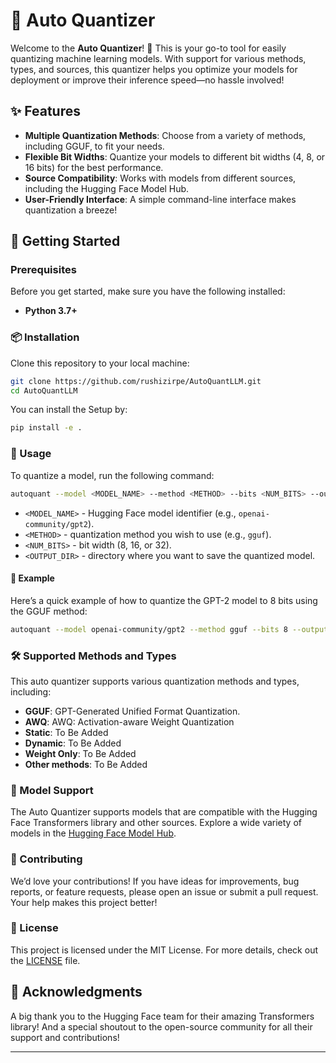 

# 🎉 Auto Quantizer

Welcome to the **Auto Quantizer**! 🚀 This is your go-to tool for easily quantizing machine learning models. With support for various methods, types, and sources, this quantizer helps you optimize your models for deployment or improve their inference speed—no hassle involved!

## ✨ Features

- **Multiple Quantization Methods**: Choose from a variety of methods, including GGUF, to fit your needs.
- **Flexible Bit Widths**: Quantize your models to different bit widths (4, 8, or 16 bits) for the best performance.
- **Source Compatibility**: Works with models from different sources, including the Hugging Face Model Hub.
- **User-Friendly Interface**: A simple command-line interface makes quantization a breeze!

## 🚀 Getting Started

### Prerequisites

Before you get started, make sure you have the following installed:

- **Python 3.7+**



### 📦 Installation

Clone this repository to your local machine:

```bash
git clone https://github.com/rushizirpe/AutoQuantLLM.git
cd AutoQuantLLM
```

You can install the Setup by:

```bash
pip install -e .
```

### 🎈 Usage

To quantize a model, run the following command:

```bash
autoquant --model <MODEL_NAME> --method <METHOD> --bits <NUM_BITS> --output <OUTPUT_DIR> --verbose
```

- `<MODEL_NAME>` - Hugging Face model identifier (e.g., `openai-community/gpt2`).
- `<METHOD>` - quantization method you wish to use (e.g., `gguf`).
- `<NUM_BITS>` - bit width (8, 16, or 32).
- `<OUTPUT_DIR>` - directory where you want to save the quantized model.

#### 📘 Example

Here’s a quick example of how to quantize the GPT-2 model to 8 bits using the GGUF method:

```bash
autoquant --model openai-community/gpt2 --method gguf --bits 8 --output ./quantized_model --verbose
```

### 🛠️ Supported Methods and Types

This auto quantizer supports various quantization methods and types, including:

- **GGUF**: GPT-Generated Unified Format Quantization.
- **AWQ**: AWQ: Activation-aware Weight Quantization
- **Static**: To Be Added
- **Dynamic**: To Be Added
- **Weight Only**: To Be Added
- **Other methods**: To Be Added

### 🤖 Model Support

The Auto Quantizer supports models that are compatible with the Hugging Face Transformers library and other sources. Explore a wide variety of models in the [Hugging Face Model Hub](https://huggingface.co/models).

### 💌 Contributing

We’d love your contributions! If you have ideas for improvements, bug reports, or feature requests, please open an issue or submit a pull request. Your help makes this project better!

### 📄 License

This project is licensed under the MIT License. For more details, check out the [LICENSE](LICENSE) file.

## 🙏 Acknowledgments

A big thank you to the Hugging Face team for their amazing Transformers library! And a special shoutout to the open-source community for all their support and contributions!

---
